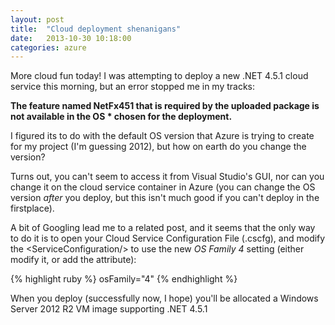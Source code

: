 ```yaml
---
layout: post
title:  "Cloud deployment shenanigans"
date:   2013-10-30 10:18:00
categories: azure
---
```


More cloud fun today! I was attempting to deploy a new .NET 4.5.1 cloud service this morning, but an error stopped me in my tracks:
 
<strong>The feature named NetFx451 that is required by the uploaded package is not available in the OS * chosen for the deployment.</strong>
 
I figured its to do with the default OS version that Azure is trying to create for my project (I'm guessing 2012), but how on earth do you change the version?
 
Turns out, you can't seem to access it from Visual Studio's GUI, nor can you change it on the cloud service container in Azure (you can change the OS version <i>after</i> you deploy, but this isn't much good if you can't deploy in the firstplace).
 
A bit of Googling lead me to a related post, and it seems that the only way to do it is to open your Cloud Service Configuration File (.cscfg), and modify the &lt;ServiceConfiguration/&gt; to use the new <i>OS Family 4</i> setting (either modify it, or add the attribute):

{% highlight ruby %}
osFamily="4"
{% endhighlight %} 

When you deploy (successfully now, I hope) you'll be allocated a Windows Server 2012 R2 VM image supporting .NET 4.5.1